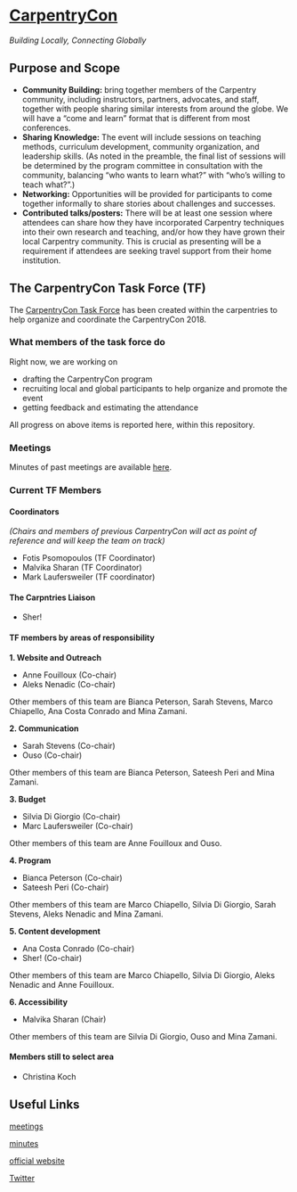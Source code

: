 # [CarpentryCon](http://www.carpentrycon.org/)

*Building Locally, Connecting Globally*

## Purpose and Scope
- **Community Building:** bring together members of the Carpentry community, including instructors, partners, advocates, and staff, together with people sharing similar interests from around the globe. We will have a “come and learn” format that is different from most conferences.
- **Sharing Knowledge:** The event will include sessions on teaching methods, curriculum development, community organization, and leadership skills. (As noted in the preamble, the final list of sessions will be determined by the program committee in consultation with the community, balancing “who wants to learn what?” with “who’s willing to teach what?”.)
- **Networking:** Opportunities will be provided for participants to come together informally to share stories about challenges and successes.
- **Contributed talks/posters:** There will be at least one session where attendees can share how they have incorporated Carpentry techniques into their own research and teaching, and/or how they have grown their local Carpentry community. This is crucial as presenting will be a requirement if attendees are seeking travel support from their home institution.

## The CarpentryCon Task Force (TF)

The [CarpentryCon Task Force](https://github.com/swcarpentry/board/tree/master/TaskForces/2018-CarpentryCon) has been created within the carpentries to help organize and coordinate the CarpentryCon 2018.

### What members of the task force do
Right now, we are working on
- drafting the CarpentryCon program
- recruiting local and global participants to help organize and promote the event
- getting feedback and estimating the attendance

All progress on above items is reported here, within this repository.

### Meetings
Minutes of past meetings are available [here](minutes).

### Current TF Members

#### Coordinators 

*(Chairs and members of previous CarpentryCon will act as point of reference and will keep the team on track)*

* Fotis Psomopoulos (TF Coordinator)
* Malvika Sharan (TF Coordinator)
* Mark Laufersweiler (TF coordinator)

#### The Carpntries Liaison

* Sher!

#### TF members by areas of responsibility

**1. Website and Outreach**

  - Anne Fouilloux (Co-chair)
  - Aleks Nenadic (Co-chair)
 
 Other members of this team are Bianca Peterson, Sarah Stevens, Marco Chiapello, Ana Costa Conrado and Mina Zamani.

**2. Communication**

  - Sarah Stevens (Co-chair)
  - Ouso (Co-chair)
  
Other members of this team are  Bianca Peterson, Sateesh Peri and Mina Zamani.

**3. Budget**

  - Silvia Di Giorgio (Co-chair)
  - Marc Laufersweiler (Co-chair)

Other members of this team are Anne Fouilloux and Ouso.

**4. Program**

  - Bianca Peterson (Co-chair)
  - Sateesh Peri (Co-chair)

Other members of this team are Marco Chiapello, Silvia Di Giorgio, Sarah Stevens, Aleks Nenadic and Mina Zamani.

**5. Content development**

  - Ana Costa Conrado (Co-chair)
  - Sher! (Co-chair)
  
Other members of this team are Marco Chiapello, Silvia Di Giorgio, Aleks Nenadic and Anne Fouilloux.
 
**6. Accessibility**

  - Malvika Sharan (Chair)
 
Other members of this team are Silvia Di Giorgio, Ouso and Mina Zamani.

#### Members still to select area

- Christina Koch

## Useful Links

[meetings](http://pad.software-carpentry.org/2020carpentrycontaskforce)

[minutes](https://github.com/carpentries/carpentrycon/tree/master/Minutes)

[official website](http://www.carpentrycon.org/)

[Twitter](https://twitter.com/carpentrycon)

